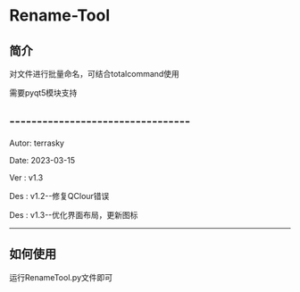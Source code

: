 # Rename-Tool
## 简介 
对文件进行批量命名，可结合totalcommand使用

需要pyqt5模块支持

## ---------------------------------
 Autor:             terrasky
 
 Date:              2023-03-15
 
 Ver :              v1.3
 
 Des :              v1.2--修复QClour错误
 
 Des :              v1.3--优化界面布局，更新图标
 
---------------------------------

## 如何使用
运行RenameTool.py文件即可

